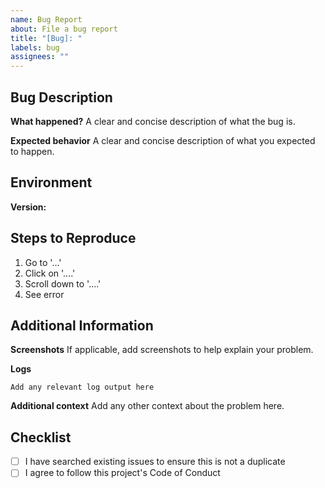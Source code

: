 ```yaml
---
name: Bug Report
about: File a bug report
title: "[Bug]: "
labels: bug
assignees: ""
---
```


## Bug Description

**What happened?**
A clear and concise description of what the bug is.

**Expected behavior**
A clear and concise description of what you expected to happen.

## Environment

**Version:**

<!-- What version of our software are you running? e.g., v1.0.0 -->

## Steps to Reproduce

1. Go to '...'
2. Click on '....'
3. Scroll down to '....'
4. See error

## Additional Information

**Screenshots**
If applicable, add screenshots to help explain your problem.

**Logs**

```
Add any relevant log output here
```

**Additional context**
Add any other context about the problem here.

## Checklist

- [ ] I have searched existing issues to ensure this is not a duplicate
- [ ] I agree to follow this project's Code of Conduct
